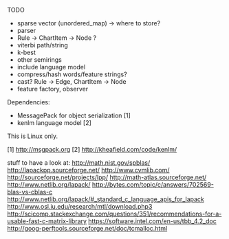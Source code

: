 TODO
  * sparse vector (unordered_map) -> where to store?
  * parser
  * Rule -> ChartItem -> Node ?
  * viterbi path/string
  * k-best
  * other semirings
  * include language model
  * compress/hash words/feature strings?
  * cast? Rule -> Edge, ChartItem -> Node
  * feature factory, observer

Dependencies:
 * MessagePack for object serialization [1]
 * kenlm language model [2]

This is Linux only.


[1] http://msgpack.org
[2] http://kheafield.com/code/kenlm/


stuff to have a look at:
http://math.nist.gov/spblas/
http://lapackpp.sourceforge.net/
http://www.cvmlib.com/
http://sourceforge.net/projects/lpp/
http://math-atlas.sourceforge.net/
http://www.netlib.org/lapack/
http://bytes.com/topic/c/answers/702569-blas-vs-cblas-c
http://www.netlib.org/lapack/#_standard_c_language_apis_for_lapack
http://www.osl.iu.edu/research/mtl/download.php3
http://scicomp.stackexchange.com/questions/351/recommendations-for-a-usable-fast-c-matrix-library
https://software.intel.com/en-us/tbb_4.2_doc
http://goog-perftools.sourceforge.net/doc/tcmalloc.html

